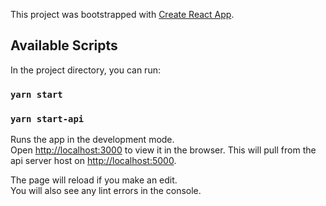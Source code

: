 This project was bootstrapped with [Create React App](https://github.com/facebook/create-react-app).

## Available Scripts

In the project directory, you can run:

### `yarn start`
### `yarn start-api`

Runs the app in the development mode.<br />
Open [http://localhost:3000](http://localhost:3000) to view it in the browser.
This will pull from the api server host on [http://localhost:5000](http://localhost:5000).


The page will reload if you make an edit.<br />
You will also see any lint errors in the console.



